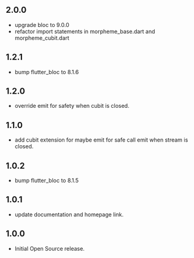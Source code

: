 ## 2.0.0

- upgrade bloc to 9.0.0
- refactor import statements in morpheme_base.dart and morpheme_cubit.dart

## 1.2.1

- bump flutter_bloc to 8.1.6 

## 1.2.0

- override emit for safety when cubit is closed.

## 1.1.0

- add cubit extension for maybe emit for safe call emit when stream is closed.

## 1.0.2

- bump flutter_bloc to 8.1.5 

## 1.0.1

- update documentation and homepage link.

## 1.0.0

- Initial Open Source release.
